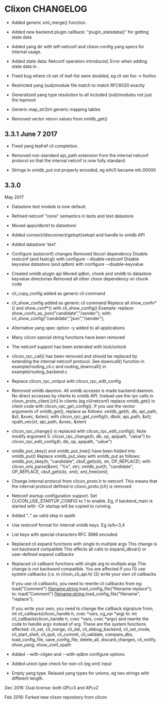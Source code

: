 # Clixon CHANGELOG
	
- Added generic xml_merge() function.

- Added new backend plugin callback: "plugin_statedata()" for getting state data

- Added yang dir with ietf-netconf and clixon-config yang specs for internal usage.

- Added state data: Netconf <get> operation introduced; Error when
  adding state data in <edit-config>.

- Fixed bug where cli set of leaf-list were doubled, eg cli set foo -> foofoo

- Restricted yang (sub)module file match to match RFC6020 exactly

- Generalized yang type resolution to all included (sub)modules not just the topmost

- Generic map_str2int generic mapping tables

- Removed vector return values from xmldb_get()
	
## 3.3.1 June 7 2017

- Fixed yang leafref cli completion.

- Removed non-standard api_path extension from the internal netconf protocol so that the internal netcinf is now fully standard.

- Strings in xmldb_put not properly encoded, eg eth/0 became eth.00000
	
## 3.3.0

May 2017	
	
- Datastore text module is now default.

- Refined netconf "none" semantics in tests and text datastore

- Moved apps/dbctrl to datastore/

- Added connect/disconnect/getopt/setopt and handle to xmldb API

- Added datastore 'text'

- Configure (autoconf) changes
  Removed libcurl dependency
  Disable restconf (and fastcgi) with configure --disable-restconf
  Disable keyvalue datastore (and qdbm) with configure --disable-keyvalue

- Created xmldb plugin api
  Moved qdbm, chunk and  xmldb to datastore keyvalue directories
  Removed all other clixon dependency on chunk code
	
- cli_copy_config added as generic cli command
- cli_show_config added as generic cli command
  Replace all show_confv*() and show_conf*() with cli_show_config()
  Example: replace:
     show_confv_as_json("candidate","/sender");
  with:
     cli_show_config("candidate","json","/sender");
- Alternative yang spec option -y added to all applications
- Many clicon special string functions have been removed
- The netconf support has been extended with lock/unlock
- clicon_rpc_call() has been removed and should be replaced by extending the
  internal netconf protocol. 
  See downcall() function in example/routing_cli.c and 
  routing_downcall() in example/routing_backend.c
- Replace clicon_rpc_xmlput with clicon_rpc_edit_config
- Removed xmldb daemon. All xmldb acceses is made backend daemon. 
  No direct accesses by clients to xmldb API.
  Instead use the rpc calls in clixon_proto_client.[ch]
  In clients (eg cli/netconf) replace xmldb_get() in client code with 
  clicon_rpc_get_config().
  If you use the vector arguments of xmldb_get(), replace as follows:
    xmldb_get(h, db, api_path, &xt, &xvec, &xlen);
  with
    clicon_rpc_get_config(h, dbstr, api_path, &xt);
    xpath_vec(xt, api_path, &xvec, &xlen)

- clicon_rpc_change() is replaced with clicon_rpc_edit_config().
  Note modify argument 5:
     clicon_rpc_change(h, db, op, apipath, "value") 
  to:
     clicon_rpc_edit_config(h, db, op, apipath, "<config>value</config>") 

- xmdlb_put_xkey() and xmldb_put_tree() have been folded into xmldb_put()
  Replace xmldb_put_xkey with xmldb_put as follows:
     xmldb_put_xkey(h, "candidate", cbuf_get(cb), str, OP_REPLACE);
  with
     clicon_xml_parse(&xml, "<config>%s</config>", str);
     xmldb_put(h, "candidate", OP_REPLACE, cbuf_get(cb), xml);
     xml_free(xml);

- Change internal protocol from clicon_proto.h to netconf.
  This means that the internal protocol defined in clixon_proto.[ch] is removed

- Netconf startup configuration support. Set CLICON_USE_STARTUP_CONFIG to 1 to
  enable. Eg, if backend_main is started with -CIr startup will be copied to
  running.

- Added ".." as valid step in xpath

- Use restconf format for internal xmldb keys. Eg /a/b=3,4

- List keys with special characters RFC 3986 encoded.	

- Replaced cli expand functions with single to multiple args
  This change is _not_ backward compatible
  This effects all calls to expand_dbvar() or user-defined
  expand callbacks

- Replaced cli callback functions with single arg to multiple args
  This change is _not_ backward compatible.
  You are affected if you 
  (1) use system callbacks (i.e. in clixon_cli_api.h)
  (2) write your own cli callbacks

  If you use cli callbacks, you need to rewrite cli callbacks from eg:
     load("Comment") <filename:string>,load_config_file("filename replace");
  to:
     load("Comment") <filename:string>,load_config_file("filename", "replace");

  If you write your own, you need to change the callback signature from;
    int cli_callback(clicon_handle h, cvec *vars, cg_var *arg)
  to:
    int cli_callback(clicon_handle h, cvec *vars, cvec *argv)
  and rewrite the code to handle argv instead of arg.
  These are the system functions affected:
  cli_set, cli_merge, cli_del, cli_debug_backend, cli_set_mode, 
  cli_start_shell, cli_quit, cli_commit, cli_validate, compare_dbs, 
  load_config_file, save_config_file, delete_all, discard_changes, cli_notify,
  show_yang, show_conf_xpath

- Added --with-cligen and --with-qdbm configure options
- Added union type check for non-cli (eg xml) input 
- Empty yang type. Relaxed yang types for unions, eg two strings with different length.
	
Dec 2016: Dual license: both GPLv3 and APLv2
	
Feb 2016: Forked new clixon repository from clicon

